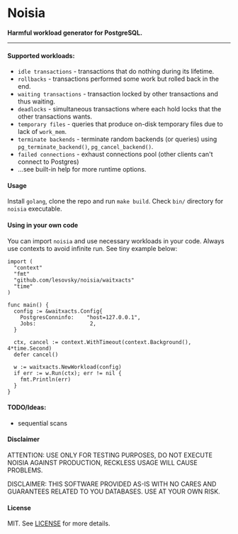 # Noisia

**Harmful workload generator for PostgreSQL.**

---

#### Supported workloads:
- `idle transactions` - transactions that do nothing during its lifetime.
- `rollbacks` - transactions performed some work but rolled back in the end.
- `waiting transactions` - transaction locked by other transactions and thus waiting.
- `deadlocks` - simultaneous transactions where each hold locks that the other transactions wants.
- `temporary files` - queries that produce on-disk temporary files due to lack of `work_mem`.
- `terminate backends` - terminate random backends (or queries) using `pg_terminate_backend()`, `pg_cancel_backend()`.
- `failed connections` - exhaust connections pool (other clients can't connect to Postgres) 
- ...see built-in help for more runtime options.

#### Usage
Install `golang`, clone the repo and run `make build`. Check `bin/` directory for `noisia` executable. 

#### Using in your own code
You can import `noisia` and use necessary workloads in your code. Always use contexts to avoid infinite run. See tiny example below:
```
import (
  "context"
  "fmt"
  "github.com/lesovsky/noisia/waitxacts"
  "time"
)

func main() {
  config := &waitxacts.Config{
    PostgresConninfo:    "host=127.0.0.1",
    Jobs:                 2,
  }

  ctx, cancel := context.WithTimeout(context.Background(), 4*time.Second)
  defer cancel()

  w := waitxacts.NewWorkload(config)
  if err := w.Run(ctx); err != nil {
    fmt.Println(err)
  }
}
```

#### TODO/Ideas:
- sequential scans

#### Disclaimer

ATTENTION: USE ONLY FOR TESTING PURPOSES, DO NOT EXECUTE NOISIA AGAINST PRODUCTION, RECKLESS USAGE WILL CAUSE PROBLEMS.

DISCLAIMER: THIS SOFTWARE PROVIDED AS-IS WITH NO CARES AND GUARANTEES RELATED TO YOU DATABASES. USE AT YOUR OWN RISK.


#### License
MIT. See [LICENSE](LICENSE) for more details.
